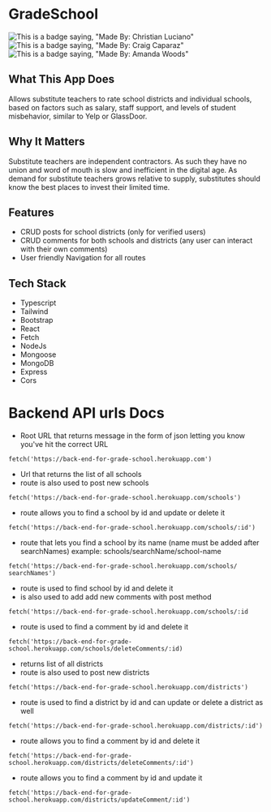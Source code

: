 # GradeSchool
![This is a badge saying, "Made By: Christian Luciano"](https://img.shields.io/badge/Made%20By%3A-Christian%20Luciano-brightgreen)
![This is a badge saying, "Made By: Craig Caparaz"](https://img.shields.io/badge/Creator-Craig%20Caparaz-brightgreen) 
![This is a badge saying, "Made By: Amanda Woods"](https://img.shields.io/badge/Creator-Amanda%20Woods-brightgreen) 

## What This App Does
Allows substitute teachers to rate school districts and individual schools, based on factors such as salary, staff support, and levels of student misbehavior, similar to Yelp or GlassDoor. 

## Why It Matters
Substitute teachers are independent contractors. As such they have no union and word of mouth is slow and inefficient in the digital age. As demand for substitute teachers grows relative to supply, substitutes should know the best places to invest their limited time. 



## Features
- CRUD posts for school districts (only for verified users)
- CRUD comments for both schools and districts (any user can interact with their own comments)
- User friendly Navigation for all routes


## Tech Stack
- Typescript
- Tailwind
- Bootstrap
- React
- Fetch
- NodeJs
- Mongoose
- MongoDB
- Express 
- Cors

# Backend API urls Docs

- Root URL that returns message in the form of json letting you know you've hit the correct URL
```
fetch('https://back-end-for-grade-school.herokuapp.com')
```
- Url that returns the list of all schools
- route is also used to post new schools
```
fetch('https://back-end-for-grade-school.herokuapp.com/schools')
```

- route allows you to find a school by id and update or delete it 

```
fetch('https://back-end-for-grade-school.herokuapp.com/schools/:id')
```
- route that lets you find a school by its name (name must be added after searchNames) example: schools/searchName/school-name
```
fetch('https://back-end-for-grade-school.herokuapp.com/schools/
searchNames')
```
- route is used to find school by id and delete it
- is also used to add add new comments with post method
```
fetch('https://back-end-for-grade-school.herokuapp.com/schools/:id
```

- route is used to find a comment by id and delete it
```
fetch('https://back-end-for-grade-school.herokuapp.com/schools/deleteComments/:id)

```
- returns list of all districts 
- route is also used to post new districts
```
fetch('https://back-end-for-grade-school.herokuapp.com/districts')
```
- route is used to find a district by id and can update or delete a district as well
```
fetch('https://back-end-for-grade-school.herokuapp.com/districts/:id')
```
- route allows you to find a comment by id and delete it

```
fetch('https://back-end-for-grade-school.herokuapp.com/districts/deleteComments/:id')
```

- route allows you to find a comment by id and update it 
```
fetch('https://back-end-for-grade-school.herokuapp.com/districts/updateComment/:id')
```
